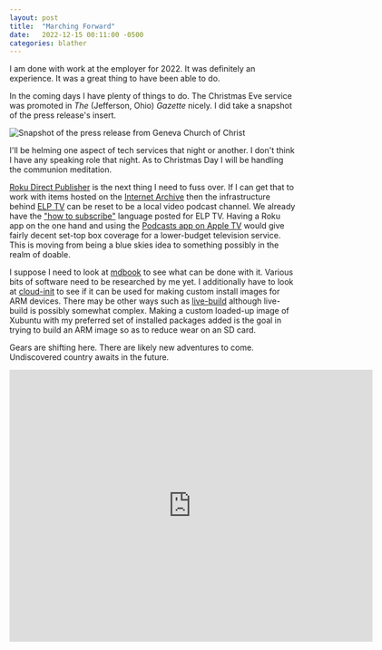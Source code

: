 ```yaml
---
layout: post
title:  "Marching Forward"
date:   2022-12-15 00:11:00 -0500
categories: blather
---
```

I am done with work at the employer for 2022.  It was definitely an experience.  It was a great thing to have been able to do.

In the coming days I have plenty of things to do.  The Christmas Eve service was promoted in *The* (Jefferson, Ohio) *Gazette* nicely.  I did take a snapshot of the press release's insert.

![Snapshot of the press release from Geneva Church of Christ]({{site.url}}/img/gcc-eve-service-announcement.jpg)

I'll be helming one aspect of tech services that night or another.  I don't think I have any speaking role that night.  As to Christmas Day I will be handling the communion meditation.

[Roku Direct Publisher](https://developer.roku.com/docs/direct-publisher/overview.md) is the next thing I need to fuss over.  If I can get that to work with items hosted on the [Internet Archive](https://archive.org/details/movies) then the infrastructure behind [ELP TV](https://coyote.works/) can be reset to be a local video podcast channel.  We already have the ["how to subscribe"](https://coyote.works/howtouse.html) language posted for ELP TV.  Having a Roku app on the one hand and using the [Podcasts app on Apple TV](https://web.archive.org/web/20221007010350/https://support.apple.com/en-ge/guide/tv/atvbb0659155/tvos) would give fairly decent set-top box coverage for a lower-budget television service.  This is moving from being a blue skies idea to something possibly in the realm of doable.

I suppose I need to look at [mdbook](https://rust-lang.github.io/mdBook/) to see what can be done with it.  Various bits of software need to be researched by me yet.  I additionally have to look at [cloud-init](https://cloud-init.io) to see if it can be used for making custom install images for ARM devices.  There may be other ways such as [live-build](https://live-team.pages.debian.net/live-manual/html/live-manual/index.en.html) although live-build is possibly somewhat complex.  Making a custom loaded-up image of Xubuntu with my preferred set of installed packages added is the goal in trying to build an ARM image so as to reduce wear on an SD card.

Gears are shifting here.  There are likely new adventures to come.  Undiscovered country awaits in the future.

<iframe src="https://archive.org/embed/TheMacin1985" width="640" height="480" frameborder="0" webkitallowfullscreen="true" mozallowfullscreen="true" allowfullscreen></iframe>

